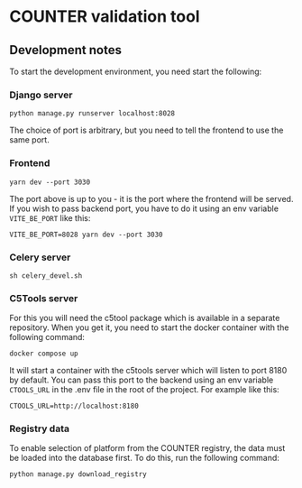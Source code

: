# COUNTER validation tool

## Development notes

To start the development environment, you need start the following:


### Django server

```python manage.py runserver localhost:8028```

The choice of port is arbitrary, but you need to tell the frontend to use the same port.

### Frontend

```yarn dev --port 3030```

The port above is up to you - it is the port where the frontend will be served. If you wish to pass
backend port, you have to do it using an env variable `VITE_BE_PORT` like this:

```VITE_BE_PORT=8028 yarn dev --port 3030```


### Celery server

```sh celery_devel.sh```


### C5Tools server

For this you will need the c5tool package which is available in a separate repository. When you get
it, you need to start the docker container with the following command:

```docker compose up```

It will start a container with the c5tools server which will listen to port 8180 by default.
You can pass this port to the backend using an env variable `CTOOLS_URL` in the .env file in the
root of the project. For example like this:

```CTOOLS_URL=http://localhost:8180```


### Registry data

To enable selection of platform from the COUNTER registry, the data must be loaded into the database
first. To do this, run the following command:

```python manage.py download_registry```
